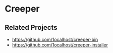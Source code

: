 # Creeper

## Related Projects

- https://github.com/1ocalhost/creeper-bin
- https://github.com/1ocalhost/creeper-installer
